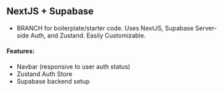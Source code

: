 ## NextJS + Supabase

- BRANCH for boilerplate/starter code. Uses NextJS, Supabase Server-side Auth, and Zustand. Easily Customizable.

#### Features:

- Navbar (responsive to user auth status)
- Zustand Auth Store
- Supabase backend setup
